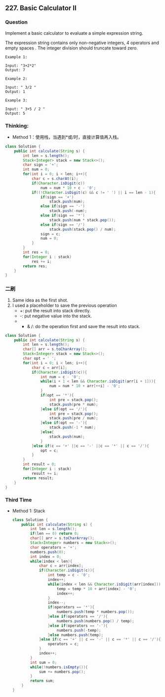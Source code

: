 ## 227. Basic Calculator II

### Question
Implement a basic calculator to evaluate a simple expression string.

The expression string contains only non-negative integers, 4 operators and empty spaces . The integer division should truncate toward zero.

```
Example 1:

Input: "3+2*2"
Output: 7

Example 2:

Input: " 3/2 "
Output: 1

Example 3:

Input: " 3+5 / 2 "
Output: 5
```

### Thinking:
* Method 1：使用栈，当遇到*或/时，直接计算值再入栈。

```Java
class Solution {
    public int calculate(String s) {
        int len = s.length();
        Stack<Integer> stack = new Stack<>();
        char sign = '+';
        int num = 0;
        for(int i = 0; i < len; i++){
            char c = s.charAt(i);
            if(Character.isDigit(c))
                num = num * 10 + c - '0';
            if((!Character.isDigit(c) && c != ' ') || i == len - 1){
                if(sign == '+')
                    stack.push(num);
                else if(sign == '-')
                    stack.push(-num);
                else if(sign == '*')
                    stack.push(num * stack.pop());
                else if(sign == '/')
                    stack.push(stack.pop() / num);
                sign = c;
                num = 0;
            }
        }
        int res = 0;
        for(Integer i : stack)
            res += i;
        return res;
    }
}
```

### 二刷
1. Same idea as the first shot.
2. I used a placeholder to save the previous operation
    * +: put the result into stack directly.
    * -: put negative value into the stack.
    * * & /: do the operation first and save the result into stack.
```Java
class Solution {
    public int calculate(String s) {
        int len = s.length();
        char[] arr = s.toCharArray();
        Stack<Integer> stack = new Stack<>();
        char opt = ' ';
        for(int i = 0; i < len; i++){
            char c = arr[i];
            if(Character.isDigit(c)){
                int num = c - '0';
                while(i + 1 < len && Character.isDigit(arr[i + 1])){
                    num = num * 10 + arr[++i] - '0';
                }
                if(opt == '*'){
                    int pre = stack.pop();
                    stack.push(pre * num);
                }else if(opt == '/'){
                    int pre = stack.pop();
                    stack.push(pre / num);
                }else if(opt == '-'){
                    stack.push(-1 * num);
                }else{
                    stack.push(num);
                }
            }else if(c == '+' ||c == '-' ||c == '*' || c == '/'){
                opt = c;
            }
        }
        int result = 0;
        for(Integer i : stack)
            result += i;
        return result;
    }
}
```

### Third Time
* Method 1: Stack
  ```Java
  class Solution {
      public int calculate(String s) {
          int len = s.length();
          if(len == 0) return 0;
          char[] arr = s.toCharArray();
          Stack<Integer> numbers = new Stack<>();
          char operators = '+';
          numbers.push(0);
          int index = 0;
          while(index < len){
              char c = arr[index];
              if(Character.isDigit(c)){
                  int temp = c - '0';
                  index++;
                  while(index < len && Character.isDigit(arr[index])){
                      temp = temp * 10 + arr[index] - '0';
                      index++;
                  }
                  index--;
                  if(operators == '*'){
                      numbers.push(temp * numbers.pop());
                  }else if(operators == '/'){
                      numbers.push(numbers.pop() / temp);
                  }else if(operators == '-'){
                      numbers.push(-temp);
                  }else numbers.push(temp);
              }else if(c == '+' || c == '-' || c == '*' || c == '/'){
                  operators = c;
              }
              index++;
          }
          int sum = 0;
          while(!numbers.isEmpty()){
              sum += numbers.pop();
          }
          return sum;
      }
  }
  ```

